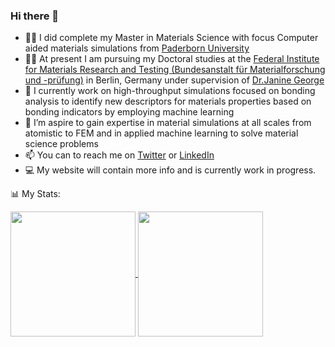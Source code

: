 ### Hi there 👋

- :student: I did complete my Master in Materials Science with focus Computer aided materials simulations from [Paderborn University](https://www.uni-paderborn.de/)
- :scientist: At present I am pursuing my Doctoral studies at the [Federal Institute for Materials Research and Testing (Bundesanstalt für Materialforschung und -prüfung)](https://www.bam.de/Navigation/EN/Home/home.html) in Berlin, Germany under supervision of [Dr.Janine George](https://github.com/JaGeo)
- 🔭 I currently work on high-throughput simulations focused on bonding analysis to identify new descriptors for materials properties based on bonding indicators by employing machine learning
- 👯 I’m aspire to gain expertise in material simulations at all scales from atomistic to FEM and in applied machine learning to solve material science problems
- 📫 You can to reach me on [Twitter](https://twitter.com/NaikAak) or [LinkedIn](https://www.linkedin.com/in/aakashnaik23/)
- 💻 My website will contain more info and is currently work in progress.

:bar_chart: My Stats: 

<a href="https://git.io/awesome-stats-card">
  <img height=200 align="center" src="https://awesome-github-stats.azurewebsites.net/user-stats/naik-aakash?cardType=octocat&theme=tokyonight&preferLogin=true&card_width=320" />
</a>
<a href="https://git.io/streak-stats">
  <img height=200 align="center" src="https://streak-stats.demolab.com?user=naik-aakash&theme=tokyonight&hide_border=true&border_radius=6.5&date_format=M%20j%5B%2C%20Y%5D&mode=weekly&card_width=320" />
</a>
